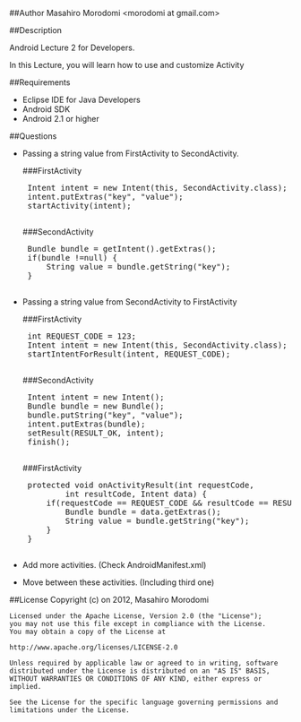 ##Author
Masahiro Morodomi &lt;morodomi at gmail.com&gt;

##Description

Android Lecture 2 for Developers.

In this Lecture, you will learn how to use and customize Activity

##Requirements
 * Eclipse IDE for Java Developers
 * Android SDK
 * Android 2.1 or higher

##Questions
 * Passing a string value from FirstActivity to SecondActivity.

    ###FirstActivity
    <pre>
    Intent intent = new Intent(this, SecondActivity.class);
    intent.putExtras("key", "value");
    startActivity(intent);
    </pre>

    ###SecondActivity
    <pre>
    Bundle bundle = getIntent().getExtras();
    if(bundle !=null) {
        String value = bundle.getString("key");
    }
    </pre>

 * Passing a string value from SecondActivity to FirstActivity

    ###FirstActivity
    <pre>
    int REQUEST_CODE = 123;
    Intent intent = new Intent(this, SecondActivity.class);
    startIntentForResult(intent, REQUEST_CODE);
    </pre>

    ###SecondActivity
    <pre>
    Intent intent = new Intent();
    Bundle bundle = new Bundle();
    bundle.putString("key", "value");
    intent.putExtras(bundle);
    setResult(RESULT_OK, intent);
    finish();
    </pre>

    ###FirstActivity
    <pre>
    protected void onActivityResult(int requestCode,
            int resultCode, Intent data) {
        if(requestCode == REQUEST_CODE && resultCode == RESULT_OK) {
            Bundle bundle = data.getExtras();
            String value = bundle.getString("key");
        }
    }
    </pre>

 * Add more activities. (Check AndroidManifest.xml)
 * Move between these activities. (Including third one)

##License
    Copyright (c) on 2012, Masahiro Morodomi

    Licensed under the Apache License, Version 2.0 (the "License");
    you may not use this file except in compliance with the License.
    You may obtain a copy of the License at

    http://www.apache.org/licenses/LICENSE-2.0

    Unless required by applicable law or agreed to in writing, software
    distributed under the License is distributed on an "AS IS" BASIS,
    WITHOUT WARRANTIES OR CONDITIONS OF ANY KIND, either express or
    implied.

    See the License for the specific language governing permissions and
    limitations under the License.